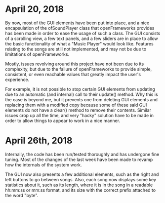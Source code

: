 # April 20, 2018

By now, most of the GUI elements have been put into place, and a nice
encapsulation of the ofSoundPlayer class that openFrameworks provides
has been made in order to ease the usage of such a class. The GUI consists
of a scrolling view, a few text panels, and a few sliders are in place to
allow the basic functionality of what a "Music Player" would look like.
Features relating to the songs are still not implemented, and may not be due
to limitations of openFrameworks.

Mostly, issues revolving around this project have not been due to its
complexity, but due to the failure of openFrameworks to provide
simple, consistent, or even reachable values that greatly impact the
user's experience.

For example, it is not possible to stop certain GUI elements from updating
due to an automatic (and internal) call to their update() method. Why this is the
case is beyond me, but it prevents one from deleting GUI elements and replacing
them with a modified copy because some of these said GUI elements do not have
a clear() method to remove their contents. Similar issues crop up all the time,
and very "hacky" solution have to be made in order to allow things to appear
to work in a nice manner.

# April 26th, 2018

Internally, the code has been run/tested thoroughly and has undergone fine
tuning. Most of the changes of the last week have been made to revamp
how the internals of the system work.

The GUI now also presents a few additional elements, such as the
right and left buttons to go between songs. Also, each song now
displays some key statistics about it, such as its length, where it
is in the song in a readable hh:mm:ss or mm:ss format, and its size
with the correct prefix attached to the word "byte".

